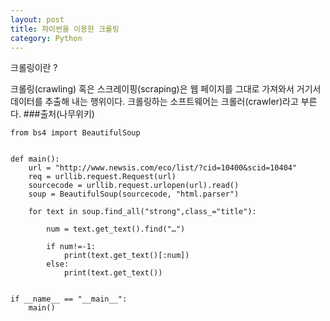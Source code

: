 ```yaml
---
layout: post
title: 파이썬을 이용한 크롤링
category: Python
---
```

크롤링이란 ?

크롤링(crawling) 혹은 스크레이핑(scraping)은 웹 페이지를 그대로 가져와서 거기서 데이터를 추출해 내는 행위이다. 크롤링하는 소프트웨어는 크롤러(crawler)라고 부른다.
###출처(나무위키)

```import urllib.request
from bs4 import BeautifulSoup


def main():
    url = "http://www.newsis.com/eco/list/?cid=10400&scid=10404"
    req = urllib.request.Request(url)
    sourcecode = urllib.request.urlopen(url).read()
    soup = BeautifulSoup(sourcecode, "html.parser")

    for text in soup.find_all("strong",class_="title"):

        num = text.get_text().find("…")

        if num!=-1:
            print(text.get_text()[:num])
        else:
            print(text.get_text())


if __name__ == "__main__":
    main()
```

